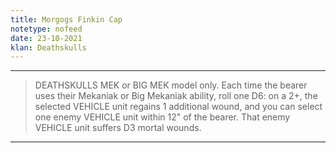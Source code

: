 ```yaml
---
title: Morgogs Finkin Cap
notetype: nofeed
date: 23-10-2021
klan: Deathskulls
---
```


---

>DEATHSKULLS MEK or BIG MEK model only. Each time the bearer uses their Mekaniak or Big Mekaniak ability, roll one D6: on a 2+, the selected VEHICLE unit regains 1 additional wound, and you can select one enemy VEHICLE unit within 12" of the bearer. That enemy VEHICLE unit suffers D3 mortal wounds.

---
